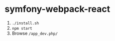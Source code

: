 symfony-webpack-react
======================

1. `./install.sh`
2. `npm start`
3. Browse `/app_dev.php/`
